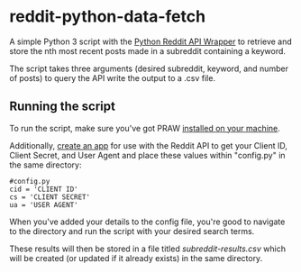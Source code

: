 

# reddit-python-data-fetch

A simple Python 3 script with the [Python Reddit API Wrapper](https://praw.readthedocs.io/en/latest/) to retrieve and store the nth most recent posts made in a subreddit containing a keyword.

The script takes three arguments (desired subreddit, keyword, and number of posts) to query the API write the output to a .csv file.

## Running the script

To run the script, make sure you've got PRAW [installed on your machine](https://praw.readthedocs.io/en/latest/getting_started/installation.html).

Additionally, [create an app](https://www.reddit.com/prefs/apps/) for use with the Reddit API to get your Client ID, Client Secret, and User Agent and place these values within "config<i></i>.py" in the same directory:

```
#config.py
cid = 'CLIENT ID'
cs = 'CLIENT SECRET'
ua = 'USER AGENT'
```

When you've added your details to the config file, you're good to navigate to the directory and run the script with your desired search terms.

These results will then be stored in a file titled <i>subreddit-results.csv</i> which will be created (or updated if it already exists) in the same directory.
